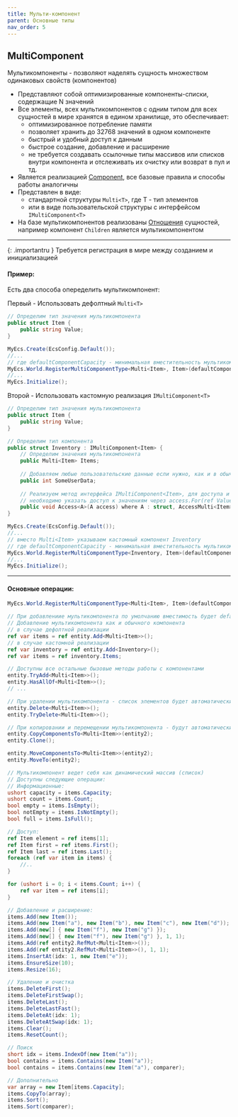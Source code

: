 ```yaml
---
title: Мульти-компонент
parent: Основные типы
nav_order: 5
---
```


## MultiComponent
Мультикомпоненты - позволяют наделять сущность множеством одинаковых свойств (компонентов)
- Представляют собой оптимизированные компоненты-списки, содержащие N значений
- Все элементы, всех мультикомпонентов с одним типом для всех сущностей в мире хранятся в едином хранилище, это обеспечивает:
  - оптимизированное потребление памяти
  - позволяет хранить до 32768 значений в одном компоненте
  - быстрый и удобный доступ к данным
  - быстрое создание, добавление и расширение
  - не требуется создавать ссылочные типы массивов или списков внутри компонента и отслеживать их очистку или возврат в пул и тд.
- Является реализацией [Component](#component), все базовые правила и способы работы аналогичны
- Представлен в виде:
  - стандартной структуры `Multi<T>`, где T - тип элементов
  - или в виде пользовательской структуры с интерфейсом `IMultiComponent<T>`
- На базе мультикомпонентов реализованы [Отношения](#отношения) сущностей, например компонент `Children` является мультикомпонентом

___

{: .importantru }
Требуется регистрация в мире между созданием и инициализацией


#### Пример:  
Есть два способа опеределить мультикомпонент: 

Первый - Использовать дефолтный `Multi<T>`

```c#
// Определим тип значения мультикомпонента 
public struct Item {
    public string Value;
}

MyEcs.Create(EcsConfig.Default());
//...
// где defaultComponentCapacity - минимальная вместительность мультикомпонента, со степенью двойки, в диапазоне от 4 до 32768  (4, 8, 16, 32 ...)
MyEcs.World.RegisterMultiComponentType<Multi<Item>, Item>(defaultComponentCapacity: 4); 
//...
MyEcs.Initialize();
```

Второй - Использовать кастомную реализация `IMultiComponent<T>`

```c#
// Определим тип значения мультикомпонента 
public struct Item {
    public string Value;
}

// Определим тип компонента 
public struct Inventory : IMultiComponent<Item> {
    // Определим значения мультикомпонента
    public Multi<Item> Items;
    
    // Добавляем любые пользовательские данные если нужно, как и в обычный компонент
    public int SomeUserData;
    
    // Реализуем метод интерфейса IMultiComponent<Item>, для доступа и автоматического менеджемента значений
    // необходимо указать доступ к значениям через access.For(ref Values)
    public void Access<A>(A access) where A : struct, AccessMulti<Item> => access.For(ref Items);
}

MyEcs.Create(EcsConfig.Default());
//...
// вместо Multi<Item> указываем кастомный компонент Inventory
// где defaultComponentCapacity - минимальная вместительность мультикомпонента, со степенью двойки, в диапазоне от 4 до 32768  (4, 8, 16, 32 ...)
MyEcs.World.RegisterMultiComponentType<Inventory, Item>(defaultComponentCapacity: 4); 
//...
MyEcs.Initialize();
```
___

#### Основные операции:
```c#
MyEcs.World.RegisterMultiComponentType<Multi<Item>, Item>(defaultComponentCapacity: 4); 

// При добавлениие мультикомпонента по умолчанию вместимость будет defaultComponentCapacity, по мере добавления элементов будет расширяться 
// Добавление мультикомпонента как и обычного компонента
// в случае дефолтной реализации
ref var items = ref entity.Add<Multi<Item>>();
// в случае кастомной реализации
ref var inventory = ref entity.Add<Inventory>();
ref var items = ref inventory.Items;

// Доступны все остальные бызовые методы работы с компонентами
entity.TryAdd<Multi<Item>>();
entity.HasAllOf<Multi<Item>>();
// ...

// При удалении мультикомпонента - список элементов будет автоматически очищен
entity.Delete<Multi<Item>>();
entity.TryDelete<Multi<Item>>();

// При копировании и перемещении мультикомпонента - будут автоматически скопированы все элементы
entity.CopyComponentsTo<Multi<Item>>(entity2);
entity.Clone();

entity.MoveComponentsTo<Multi<Item>>(entity2);
entity.MoveTo(entity2);

// Мультикомпонент ведет себя как динамический массив (список)
// Доступны следующие операции:
// Информационные:
ushort capacity = items.Capacity;                                      // Текущая вместимость
ushort count = items.Count;                                            // Количество элементов
bool empty = items.IsEmpty();                                          // True если нет элементов
bool notEmpty = items.IsNotEmpty();                                    // True если есть элементы
bool full = items.IsFull();                                            // True если текущая емкость заполнена

// Доступ:
ref Item element = ref items[1];                                       // Индексатор
ref Item first = ref items.First();                                    // Сслыка на первый элемент
ref Item last = ref items.Last();                                      // Ссылка на последний элемент
foreach (ref var item in items) {                                      // Цикл foreach по ссылкам элементов
    //..
}

for (ushort i = 0; i < items.Count; i++) {                             // Цикл for по элементам
    ref var item = ref items[i];
}

// Добавление и расширение:
items.Add(new Item());                                                 // Добавить элемент
items.Add(new Item("a"), new Item("b"), new Item("c"), new Item("d")); // Добавить элементы (1 - 4)
items.Add(new[] { new Item("f"), new Item("g") });                     // Добавить элементы из массива
items.Add(new[] { new Item("f"), new Item("g") }, 1, 1);               // Добавить элементы из массива c указанием старта и количества
items.Add(ref entity2.RefMut<Multi<Item>>());                          // Добавить элементы из другого компонента
items.Add(ref entity2.RefMut<Multi<Item>>(), 1, 1);                    // Добавить элементы из другого компонента c указанием старта и количества
items.InsertAt(idx: 1, new Item("e"));                                 // Вставить элемент в указанный индекс, остальные элементы будут сдвинуты
items.EnsureSize(10);                                                  // Обеспечить вместимость еще на N элементов если требуется
items.Resize(16);                                                      // Расширить вместимость до N если требуется

// Удаление и очистка
items.DeleteFirst();                                                   // Удалить первый элемент и сдвинуть последующие (если важен порядок эелментов)
items.DeleteFirstSwap();                                               // Удалить первый элемент и заменить последним (если НЕ важен порядок эелментов) (Быстрее)
items.DeleteLast();                                                    // Удалить последний элемент и сбросить значение в default
items.DeleteLastFast();                                                // Удалить последний элемент и БЕЗ сброса значения в default (если НЕ важен сброс значения) (Быстрее)
items.DeleteAt(idx: 1);                                                // Удалить элемент по индексу и сдвинуть последующие (если важен порядок эелментов)
items.DeleteAtSwap(idx: 1);                                            // Удалить элемент по индексу и заменить последним (если НЕ важен порядок эелментов) (Быстрее)
items.Clear();                                                         // Очистить элементы и сбросить в default
items.ResetCount();                                                    // Сброс количества без очистки

// Поиск
short idx = items.IndexOf(new Item("a"));                              // Получить индекс элемента или -1
bool contains = items.Contains(new Item("a"));                         // Проверить наличие элемента с дефолтным IEqualityComparer
bool contains = items.Contains(new Item("a"), comparer);               // Проверить наличие элемента с кастомным IEqualityComparer

// Дополнительно
var array = new Item[items.Capacity];                                  
items.CopyTo(array);                                                   // Копировать элементы в указанный массив
items.Sort();                                                          // Отсортировать элементы c дефолтным Comparer
items.Sort(comparer);                                                  // Отсортировать элементы с переданым Comparer
```